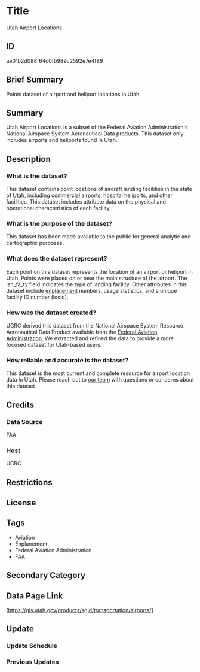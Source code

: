 # Title

Utah Airport Locations

## ID

ae01b2d088f64c0fb989c2592e7e4f89

## Brief Summary

Points dataset of airport and heliport locations in Utah.

## Summary

Utah Airport Locations is a subset of the Federal Aviation Administration's National Airspace System Aeronautical Data products. This dataset only includes airports and heliports found in Utah.

## Description

### What is the dataset?

This dataset contains point locations of aircraft landing facilities in the state of Utah, including commercial airports, hospital heliports, and other facilities. This dataset includes attribute data on the physical and operational characteristics of each facility.

### What is the purpose of the dataset?

This dataset has been made available to the public for general analytic and cartographic purposes.

<!--- Is this dataset used in airport information lookups or anything else like that? Does it serve a more specific purpose? --->

### What does the dataset represent?

Each point on this dataset represents the location of an airport or heliport in Utah. Points were placed on or near the main structure of the airport. The lan_fa_ty field indicates the type of landing facility. Other attributes in this dataset include [enplanement](https://www.faa.gov/airports/planning_capacity/passenger_allcargo_stats/passenger) numbers, usage statistics, and a unique facility ID number (locid).

### How was the dataset created?

UGRC derived this dataset from the National Airspace System Resource Aeronautical Data Product available from the [Federal Aviation Administration](https://www.faa.gov/). We extracted and refined the data to provide a more focused dataset for Utah-based users.

<!--- The original metadata refers to this "National Airspace System Resource Aeronautical Data Product", but I'm not sure that's the actual name of the database where this dataset came from, as I couldn't find it anywhere. They have a data download page of aeronautical data products, but none by this name specifically. Do we know where this dataset was derived from? --->

<!--- Also, do we know how often this dataset is updated/who maintains it? --->

### How reliable and accurate is the dataset?

This dataset is the most current and complete resource for airport location data in Utah. Please reach out to [our team](https://gis.utah.gov/contact/) with questions or concerns about this dataset.

## Credits

### Data Source

FAA

### Host

UGRC

## Restrictions

## License

## Tags

- Aviation
- Enplanement
- Federal Aviation Administration
- FAA

## Secondary Category

## Data Page Link

[https://gis.utah.gov/products/sgid/transportation/airports/]

## Update

### Update Schedule

### Previous Updates
